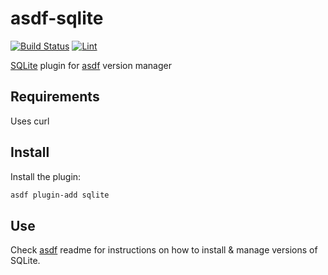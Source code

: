 # asdf-sqlite

[![Build Status](https://github.com/cLupus/asdf-sqlite/actions/workflows/build.yml/badge.svg)](https://github.com/cLupus/asdf-sqlite/actions/workflows/build.yml) [![Lint](https://github.com/cLupus/asdf-sqlite/actions/workflows/lint.yml/badge.svg)](https://github.com/cLupus/asdf-sqlite/actions/workflows/lint.yml)

[SQLite](https://www.sqlite.org) plugin for [asdf](https://github.com/asdf-vm/asdf) version manager


## Requirements

Uses curl

## Install

Install the plugin:

```bash
asdf plugin-add sqlite
```

## Use

Check [asdf](https://github.com/asdf-vm/asdf) readme for instructions on how to install & manage versions of SQLite.
